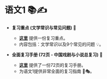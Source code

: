 # 语文1 📚✍️

* **复习重点 (文学常识与常见问题)** 🧐
    * **[这里](https://github.com/ShaoXueZu/XJTU-Young-Gifted-Program-Study-group/blob/main/%E8%AF%BE%E7%A8%8B%E8%B5%84%E6%96%99/%E8%AF%AD%E6%96%871/%E5%B0%91%E5%B9%B4%E7%8F%AD%E8%AF%AD%E6%96%87%E5%A4%8D%E4%B9%A0%E9%87%8D%E7%82%B9.docx)** 提供一份复习重点。
    * 内容包括：文学常识以及9个常见的问题 💡。

* **全面复习手册 (72页 - 中国戏剧与小说总复习)** 📖
    * **[这里](https://github.com/ShaoXueZu/XJTU-Young-Gifted-Program-Study-group/blob/main/%E8%AF%BE%E7%A8%8B%E8%B5%84%E6%96%99/%E8%AF%AD%E6%96%871/%E8%AF%AD%E6%96%87%E2%85%A0%20%E4%B8%AD%E5%9B%BD%E6%88%8F%E5%89%A7%E4%B8%8E%E5%B0%8F%E8%AF%B4%20%E6%80%BB%E5%A4%8D%E4%B9%A0%E4%BA%A7%E7%89%A9.pdf)** 提供了一份72页的复习手册。
    * 为语文1提供非常全面的复习指南 📑🎭。